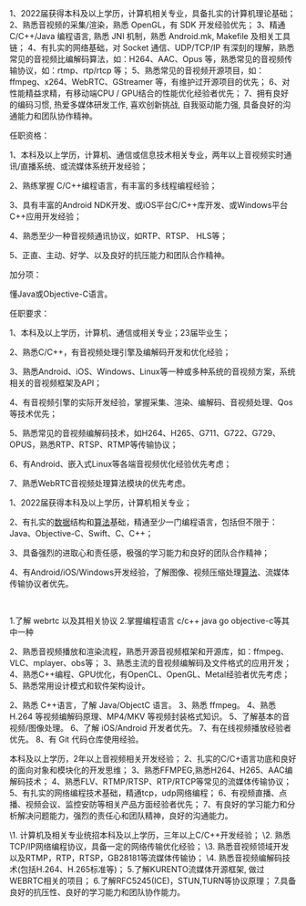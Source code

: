 1、2022届获得本科及以上学历，计算机相关专业，具备扎实的计算机理论基础；
2、熟悉音视频的采集/渲染，熟悉 OpenGL，有 SDK 开发经验优先；
3、精通 C/C++/Java 编程语言, 熟悉 JNI 机制，熟悉 Android.mk, Makefile 及相关工具链；
4、有扎实的网络基础，对 Socket 通信、UDP/TCP/IP 有深刻的理解，熟悉常见的音视频比编解码算法，如：H264、AAC、Opus 等，熟悉常见的音视频传输协议，如：rtmp、rtp/rtcp 等；
5、熟悉常见的音视频开源项目，如：ffmpeg、x264、WebRTC、GStreamer 等，有维护过开源项目的优先；
6、对性能精益求精，有移动端CPU / GPU结合的性能优化经验者优先；
7、拥有良好的编码习惯, 热爱多媒体研发工作, 喜欢创新挑战, 自我驱动能力强, 具备良好的沟通能力和团队协作精神。

任职资格：

1、本科及以上学历，计算机、通信或信息技术相关专业，两年以上音视频实时通讯/直播系统、或流媒体系统开发经验；

2、熟练掌握 C/C++编程语言，有丰富的多线程编程经验；

3、具有丰富的Android NDK开发、或iOS平台C/C++库开发、或Windows平台C++应用开发经验；

4、熟悉至少一种音视频通讯协议，如RTP、RTSP、 HLS等；

5、正直、主动、好学、以及良好的抗压能力和团队合作精神。

加分项：

懂Java或Objective-C语言。



任职要求：

1、本科及以上学历，计算机、通信或相关专业；23届毕业生；

2、熟悉C/C++，有音视频处理引擎及编解码开发和优化经验；

3、熟悉Android、iOS、Windows、Linux等一种或多种系统的音视频方案，系统相关的音视频框架及API；

4、有音视频引擎的实际开发经验，掌握采集、渲染、编解码、音视频处理、Qos等技术优先；

5、熟悉常见的音视频编解码技术，如H264、H265、G711、G722、G729、OPUS，熟悉RTP、RTSP、RTMP等传输协议；

6、有Android、嵌入式Linux等各端音视频优化经验优先考虑；

7、熟悉WebRTC音视频处理算法模块的优先考虑。



1、2022届获得本科及以上学历，计算机相关专业；

2、有扎实的[数据]()结构和[算法]()基础，精通至少一门编程语言，包括但不限于：Java、Objective-C、Swift、C、C++；              

3、具备强烈的进取心和责任感，极强的学习能力和良好的团队合作精神；              

4、有Android/iOS/Windows开发经验，了解图像、视频压缩处理[算法]()、流媒体传输协议者优先。              

​                           

1.了解 webrtc 以及其相关协议
2.掌握编程语言 c/c++ java go objective-c等其中一种            



2、熟悉音视频播放和渲染流程，熟悉开源音视频框架和开源库，如：ffmpeg、VLC、mplayer、obs等；
3、熟悉主流的音视频编解码及文件格式的应用开发；
4、熟悉C++编程、GPU优化，有OpenCL、OpenGL、Metal经验者优先考虑；
5、熟悉常用设计模式和软件架构设计。



2、熟悉 C++语言，了解 Java/ObjectC 语言。
3、熟悉 ffmpeg。
4、熟悉 H.264 等视频编解码原理、MP4/MKV 等视频封装格式知识。
5、了解基本的音视频/图像处理。
6、了解 iOS/Android 开发者优先。
7、有在线视频播放经验者优先。
8、有 Git 代码仓库使用经验。

本科及以上学历，2年以上音视频相关开发经验；
2、扎实的C/C+语言功底和良好的面向对象和模块化的开发思维；
3、熟悉FFMPEG,熟悉H264、H265、AAC编解码技术；
4、熟悉FLV、RTMP/RTSP、RTP/RTCP等常见的流媒体传输协议；
5、有扎实的网络编程技术基础，精通tcp，udp网络编程；
6、有视频直播、点播、视频会议、监控安防等相关产品方面经验者优先；
7、有良好的学习能力和分析解决问题能力，强烈的责任心和团队精神，良好的沟通能力。

   

\1. 计算机及相关专业统招本科及以上学历，三年以上C/C++开发经验；
\2. 熟悉TCP/IP网络编程协议，具备一定的网络传输优化经验；
\3. 熟悉音视频领域开发以及RTMP，RTP，RTSP，GB28181等流媒体传输协；
\4. 熟悉音视频编解码技术(包括H.264、H.265标准等)；
5.了解KURENTO流媒体开源框架, 做过WEBRTC相关的项目；
6.了解RFC5245(ICE)，STUN,TURN等协议原理；
7.具备良好的抗压性、良好的学习能力和团队协作能力。